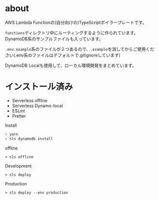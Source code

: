 # about
AWS Lambda Functionの(自分向けの)TypeScriptボイラープレートです。  

`functions`ディレクトリ中にルーティングするように作られています。
DynamoDB系のサンプルファイルも入っています。

`.env.example`系のファイルが２つあるので、`.example`を消してからご使用ください(.env系のファイルはデフォルトで.gitignoreしています)

DynamoDB Localも使用して、ローカル環境開発をまとめています。

# インストール済み
- Serverless offline
- Serverless Dynamo-local
- ESLint
- Pretter


Install
```bash
> yarn
> sls dynamodb install
```

offline

```
> sls offline
```


Development
```
> sls deploy
```

Production
```
> sls deploy --env production
```
